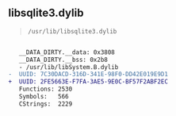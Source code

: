 ## libsqlite3.dylib

> `/usr/lib/libsqlite3.dylib`

```diff

   __DATA_DIRTY.__data: 0x3808
   __DATA_DIRTY.__bss: 0x2b8
   - /usr/lib/libSystem.B.dylib
-  UUID: 7C30DACD-316D-341E-98F0-DD42E019E9D1
+  UUID: 2FE5663E-F7FA-3AE5-9E0C-BF57F2ABF2EC
   Functions: 2530
   Symbols:   566
   CStrings:  2229

```
